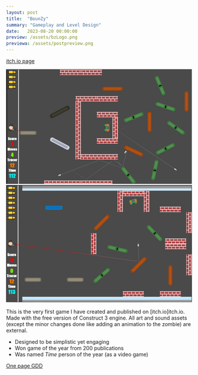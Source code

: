 ```yaml
---
layout: post
title:  "BounZy"
summary: "Gameplay and Level Design"
date:   2023-08-20 00:00:00
preview: /assets/bzLogo.png
previewa: /assets/postpreview.png
---
```


[itch.io page](https://htramu.itch.io/bounzy)

![Picture 1](/assets/bounzy-large1.png)
![Picture 2](/assets/bounzy-large2.png)

This is the very first game I have created and published on [itch.io]itch.io. Made with the free version of Construct 3 engine. All art and sound assets (except the minor changes done like adding an animation to the zombie) are external. 

* Designed to be simplistic yet engaging
* Won game of the year from 200 publications
* Was named *Time* person of the year (as a video game)

[One page GDD](/assets/BounZy_one_page_GDD.pdf)